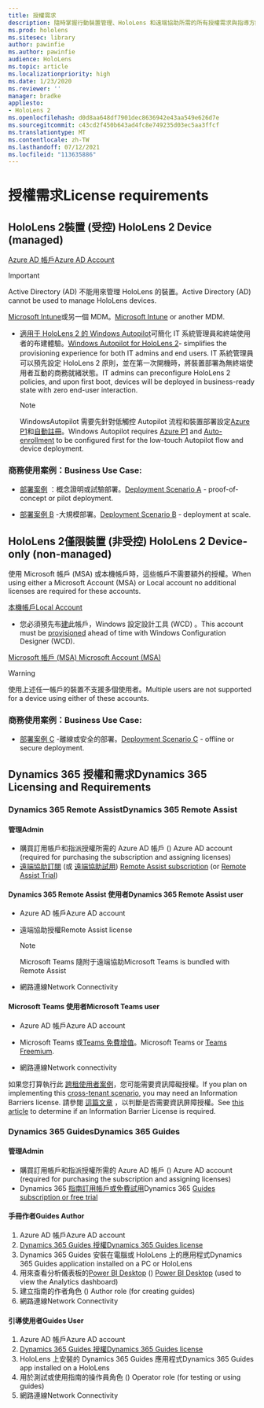 ```yaml
---
title: 授權需求
description: 隨時掌握行動裝置管理、HoloLens 和遠端協助所需的所有授權需求與指導方針。
ms.prod: hololens
ms.sitesec: library
author: pawinfie
ms.author: pawinfie
audience: HoloLens
ms.topic: article
ms.localizationpriority: high
ms.date: 1/23/2020
ms.reviewer: ''
manager: bradke
appliesto:
- HoloLens 2
ms.openlocfilehash: d0d8aa648df7901dec8636942e43aa549e626d7e
ms.sourcegitcommit: c43cd2f450b643ad4fc8e749235d03ec5aa3ffcf
ms.translationtype: MT
ms.contentlocale: zh-TW
ms.lasthandoff: 07/12/2021
ms.locfileid: "113635886"
---
```

# <a name="license-requirements"></a><span data-ttu-id="161ad-103">授權需求</span><span class="sxs-lookup"><span data-stu-id="161ad-103">License requirements</span></span>

## <a name="hololens-2-device-managed"></a><span data-ttu-id="161ad-104">HoloLens 2裝置 (受控) </span><span class="sxs-lookup"><span data-stu-id="161ad-104">HoloLens 2 Device (managed)</span></span>

[<span data-ttu-id="161ad-105">Azure AD 帳戶</span><span class="sxs-lookup"><span data-stu-id="161ad-105">Azure AD Account</span></span>](https://docs.microsoft.com/azure/active-directory/)

> [!IMPORTANT]
> <span data-ttu-id="161ad-106">Active Directory (AD) 不能用來管理 HoloLens 的裝置。</span><span class="sxs-lookup"><span data-stu-id="161ad-106">Active Directory (AD) cannot be used to manage HoloLens devices.</span></span>

<span data-ttu-id="161ad-107">[Microsoft Intune](https://docs.microsoft.com/mem/intune/fundamentals/what-is-intune)或另一個 MDM。</span><span class="sxs-lookup"><span data-stu-id="161ad-107">[Microsoft Intune](https://docs.microsoft.com/mem/intune/fundamentals/what-is-intune) or another MDM.</span></span>
- <span data-ttu-id="161ad-108">[適用于 HoloLens 2 的 Windows Autopilot](hololens2-autopilot.md)可簡化 IT 系統管理員和終端使用者的布建體驗。</span><span class="sxs-lookup"><span data-stu-id="161ad-108">[Windows Autopilot for HoloLens 2](hololens2-autopilot.md)- simplifies the provisioning experience for both IT admins and end users.</span></span> <span data-ttu-id="161ad-109">IT 系統管理員可以預先設定 HoloLens 2 原則，並在第一次開機時，將裝置部署為無終端使用者互動的商務就緒狀態。</span><span class="sxs-lookup"><span data-stu-id="161ad-109">IT admins can preconfigure HoloLens 2 policies, and upon first boot, devices will be deployed in business-ready state with zero end-user interaction.</span></span> 

  > [!NOTE]
  > <span data-ttu-id="161ad-110">WindowsAutopilot 需要先針對低觸控 Autopilot 流程和裝置部署設定[Azure P1](https://docs.microsoft.com/azure/active-directory/fundamentals/active-directory-whatis)和[自動註冊](https://docs.microsoft.com/mem/intune/enrollment/windows-enroll#enable-windows-10-automatic-enrollment)。</span><span class="sxs-lookup"><span data-stu-id="161ad-110">Windows Autopilot requires [Azure P1](https://docs.microsoft.com/azure/active-directory/fundamentals/active-directory-whatis) and [Auto-enrollment](https://docs.microsoft.com/mem/intune/enrollment/windows-enroll#enable-windows-10-automatic-enrollment) to be configured first for the low-touch Autopilot flow and device deployment.</span></span> 

### <a name="business-use-case"></a><span data-ttu-id="161ad-111">商務使用案例：</span><span class="sxs-lookup"><span data-stu-id="161ad-111">Business Use Case:</span></span> 

- <span data-ttu-id="161ad-112">[部署案例](hololens-requirements.md#scenario-a-deploy-to-cloud-connected-devices) ：概念證明或試驗部署。</span><span class="sxs-lookup"><span data-stu-id="161ad-112">[Deployment Scenario A](hololens-requirements.md#scenario-a-deploy-to-cloud-connected-devices) - proof-of-concept or pilot deployment.</span></span>

- <span data-ttu-id="161ad-113">[部署案例 B](hololens-requirements.md#scenario-b-deploy-inside-your-organizations-network) -大規模部署。</span><span class="sxs-lookup"><span data-stu-id="161ad-113">[Deployment Scenario B](hololens-requirements.md#scenario-b-deploy-inside-your-organizations-network) - deployment at scale.</span></span>

## <a name="hololens-2-device-only-non-managed"></a><span data-ttu-id="161ad-114">HoloLens 2僅限裝置 (非受控) </span><span class="sxs-lookup"><span data-stu-id="161ad-114">HoloLens 2 Device-only (non-managed)</span></span>

<span data-ttu-id="161ad-115">使用 Microsoft 帳戶 (MSA) 或本機帳戶時，這些帳戶不需要額外的授權。</span><span class="sxs-lookup"><span data-stu-id="161ad-115">When using either a Microsoft Account (MSA) or Local account no additional licenses are required for these accounts.</span></span>

[<span data-ttu-id="161ad-116">本機帳戶</span><span class="sxs-lookup"><span data-stu-id="161ad-116">Local Account</span></span>](https://docs.microsoft.com/windows/security/identity-protection/access-control/local-accounts)

- <span data-ttu-id="161ad-117">您必須預先布[建](hololens-provisioning.md#provisioning-package-hololens-wizard)此帳戶，Windows 設定設計工具 (WCD) 。</span><span class="sxs-lookup"><span data-stu-id="161ad-117">This account must be [provisioned](hololens-provisioning.md#provisioning-package-hololens-wizard) ahead of time with Windows Configuration Designer (WCD).</span></span>

[<span data-ttu-id="161ad-118">Microsoft 帳戶 (MSA) </span><span class="sxs-lookup"><span data-stu-id="161ad-118">Microsoft Account (MSA)</span></span>](https://docs.microsoft.com/windows/security/identity-protection/access-control/microsoft-accounts)

> [!WARNING]
> <span data-ttu-id="161ad-119">使用上述任一帳戶的裝置不支援多個使用者。</span><span class="sxs-lookup"><span data-stu-id="161ad-119">Multiple users are not supported for a device using either of these accounts.</span></span>

### <a name="business-use-case"></a><span data-ttu-id="161ad-120">商務使用案例：</span><span class="sxs-lookup"><span data-stu-id="161ad-120">Business Use Case:</span></span> 

- <span data-ttu-id="161ad-121">[部署案例 C](hololens-requirements.md#scenario-c-deploy-in-secure-offline-environment) -離線或安全的部署。</span><span class="sxs-lookup"><span data-stu-id="161ad-121">[Deployment Scenario C](hololens-requirements.md#scenario-c-deploy-in-secure-offline-environment) - offline or secure deployment.</span></span>
 
## <a name="dynamics-365-licensing-and-requirements"></a><span data-ttu-id="161ad-122">Dynamics 365 授權和需求</span><span class="sxs-lookup"><span data-stu-id="161ad-122">Dynamics 365 Licensing and Requirements</span></span>

### <a name="dynamics-365-remote-assist"></a><span data-ttu-id="161ad-123">Dynamics 365 Remote Assist</span><span class="sxs-lookup"><span data-stu-id="161ad-123">Dynamics 365 Remote Assist</span></span> 

#### <a name="admin"></a><span data-ttu-id="161ad-124">管理</span><span class="sxs-lookup"><span data-stu-id="161ad-124">Admin</span></span>

- <span data-ttu-id="161ad-125">購買訂用帳戶和指派授權所需的 Azure AD 帳戶 () </span><span class="sxs-lookup"><span data-stu-id="161ad-125">Azure AD account (required for purchasing the subscription and assigning licenses)</span></span>
- <span data-ttu-id="161ad-126">[遠端協助訂閱](https://docs.microsoft.com/dynamics365/mixed-reality/remote-assist/buy-and-deploy-remote-assist) (或 [遠端協助試用](https://docs.microsoft.com/dynamics365/mixed-reality/remote-assist/try-remote-assist)) </span><span class="sxs-lookup"><span data-stu-id="161ad-126">[Remote Assist subscription](https://docs.microsoft.com/dynamics365/mixed-reality/remote-assist/buy-and-deploy-remote-assist) (or [Remote Assist Trial](https://docs.microsoft.com/dynamics365/mixed-reality/remote-assist/try-remote-assist))</span></span>
    
#### <a name="dynamics-365-remote-assist-user"></a><span data-ttu-id="161ad-127">Dynamics 365 Remote Assist 使用者</span><span class="sxs-lookup"><span data-stu-id="161ad-127">Dynamics 365 Remote Assist user</span></span>

- <span data-ttu-id="161ad-128">Azure AD 帳戶</span><span class="sxs-lookup"><span data-stu-id="161ad-128">Azure AD account</span></span>

- <span data-ttu-id="161ad-129">遠端協助授權</span><span class="sxs-lookup"><span data-stu-id="161ad-129">Remote Assist license</span></span> 

  > [!NOTE]
  > <span data-ttu-id="161ad-130">Microsoft Teams 隨附于遠端協助</span><span class="sxs-lookup"><span data-stu-id="161ad-130">Microsoft Teams is bundled with Remote Assist</span></span>

- <span data-ttu-id="161ad-131">網路連線</span><span class="sxs-lookup"><span data-stu-id="161ad-131">Network Connectivity</span></span>

#### <a name="microsoft-teams-user"></a><span data-ttu-id="161ad-132">Microsoft Teams 使用者</span><span class="sxs-lookup"><span data-stu-id="161ad-132">Microsoft Teams user</span></span>

- <span data-ttu-id="161ad-133">Azure AD 帳戶</span><span class="sxs-lookup"><span data-stu-id="161ad-133">Azure AD account</span></span>

- <span data-ttu-id="161ad-134">Microsoft Teams 或[Teams 免費增值](https://products.office.com/microsoft-teams/free)。</span><span class="sxs-lookup"><span data-stu-id="161ad-134">Microsoft Teams or [Teams Freemium](https://products.office.com/microsoft-teams/free).</span></span>

- <span data-ttu-id="161ad-135">網路連線</span><span class="sxs-lookup"><span data-stu-id="161ad-135">Network connectivity</span></span>

<span data-ttu-id="161ad-136">如果您打算執行此 [跨租使用者案例](https://docs.microsoft.com/dynamics365/mixed-reality/remote-assist/cross-tenant-overview#scenario-2-leasing-services-to-other-tenants)，您可能需要資訊障礙授權。</span><span class="sxs-lookup"><span data-stu-id="161ad-136">If you plan on implementing this [cross-tenant scenario](https://docs.microsoft.com/dynamics365/mixed-reality/remote-assist/cross-tenant-overview#scenario-2-leasing-services-to-other-tenants), you may need an Information Barriers license.</span></span> <span data-ttu-id="161ad-137">請參閱 [這篇文章](https://docs.microsoft.com/dynamics365/mixed-reality/remote-assist/cross-tenant-licensing-implementation#step-1-determine-if-information-barriers-are-necessary) ，以判斷是否需要資訊屏障授權。</span><span class="sxs-lookup"><span data-stu-id="161ad-137">See [this article](https://docs.microsoft.com/dynamics365/mixed-reality/remote-assist/cross-tenant-licensing-implementation#step-1-determine-if-information-barriers-are-necessary) to determine if an Information Barrier License is required.</span></span>

### <a name="dynamics-365-guides"></a><span data-ttu-id="161ad-138">Dynamics 365 Guides</span><span class="sxs-lookup"><span data-stu-id="161ad-138">Dynamics 365 Guides</span></span> 

#### <a name="admin"></a><span data-ttu-id="161ad-139">管理</span><span class="sxs-lookup"><span data-stu-id="161ad-139">Admin</span></span>

- <span data-ttu-id="161ad-140">購買訂用帳戶和指派授權所需的 Azure AD 帳戶 () </span><span class="sxs-lookup"><span data-stu-id="161ad-140">Azure AD account (required for purchasing the subscription and assigning licenses)</span></span>
- <span data-ttu-id="161ad-141">Dynamics 365 [指南訂用帳戶或免費試用](https://docs.microsoft.com/dynamics365/mixed-reality/guides/setup-step-one)</span><span class="sxs-lookup"><span data-stu-id="161ad-141">Dynamics 365 [Guides subscription or free trial](https://docs.microsoft.com/dynamics365/mixed-reality/guides/setup-step-one)</span></span>

#### <a name="guides-author"></a><span data-ttu-id="161ad-142">手冊作者</span><span class="sxs-lookup"><span data-stu-id="161ad-142">Guides Author</span></span>

1. <span data-ttu-id="161ad-143">Azure AD 帳戶</span><span class="sxs-lookup"><span data-stu-id="161ad-143">Azure AD account</span></span>
1. [<span data-ttu-id="161ad-144">Dynamics 365 Guides 授權</span><span class="sxs-lookup"><span data-stu-id="161ad-144">Dynamics 365 Guides license</span></span>](/dynamics365/mixed-reality/guides/requirements)
1. <span data-ttu-id="161ad-145">Dynamics 365 Guides 安裝在電腦或 HoloLens 上的應用程式</span><span class="sxs-lookup"><span data-stu-id="161ad-145">Dynamics 365 Guides application installed on a PC or HoloLens</span></span>
1. <span data-ttu-id="161ad-146">用來查看分析儀表板的[Power BI Desktop](https://powerbi.microsoft.com/desktop/) () </span><span class="sxs-lookup"><span data-stu-id="161ad-146">[Power BI Desktop](https://powerbi.microsoft.com/desktop/) (used to view the Analytics dashboard)</span></span>
1. <span data-ttu-id="161ad-147">建立指南的作者角色 () </span><span class="sxs-lookup"><span data-stu-id="161ad-147">Author role (for creating guides)</span></span>
1. <span data-ttu-id="161ad-148">網路連線</span><span class="sxs-lookup"><span data-stu-id="161ad-148">Network Connectivity</span></span>

#### <a name="guides-user"></a><span data-ttu-id="161ad-149">引導使用者</span><span class="sxs-lookup"><span data-stu-id="161ad-149">Guides User</span></span>

1. <span data-ttu-id="161ad-150">Azure AD 帳戶</span><span class="sxs-lookup"><span data-stu-id="161ad-150">Azure AD account</span></span>
1. [<span data-ttu-id="161ad-151">Dynamics 365 Guides 授權</span><span class="sxs-lookup"><span data-stu-id="161ad-151">Dynamics 365 Guides license</span></span>](/dynamics365/mixed-reality/guides/requirements)
1. <span data-ttu-id="161ad-152">HoloLens 上安裝的 Dynamics 365 Guides 應用程式</span><span class="sxs-lookup"><span data-stu-id="161ad-152">Dynamics 365 Guides app installed on a HoloLens</span></span>
1. <span data-ttu-id="161ad-153">用於測試或使用指南的操作員角色 () </span><span class="sxs-lookup"><span data-stu-id="161ad-153">Operator role (for testing or using guides)</span></span>
1. <span data-ttu-id="161ad-154">網路連線</span><span class="sxs-lookup"><span data-stu-id="161ad-154">Network Connectivity</span></span>
